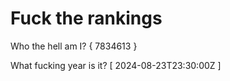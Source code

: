# Fuck the rankings

Who the hell am I?
{ 7834613 }

What fucking year is it?
[ 2024-08-23T23:30:00Z ]
